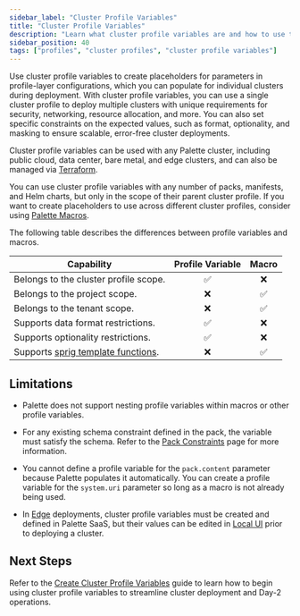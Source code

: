 ```yaml
---
sidebar_label: "Cluster Profile Variables"
title: "Cluster Profile Variables"
description: "Learn what cluster profile variables are and how to use them."
sidebar_position: 40
tags: ["profiles", "cluster profiles", "cluster profile variables"]
---
```


Use cluster profile variables to create placeholders for parameters in profile-layer configurations, which you can
populate for individual clusters during deployment. With cluster profile variables, you can use a single cluster profile
to deploy multiple clusters with unique requirements for security, networking, resource allocation, and more. You can
also set specific constraints on the expected values, such as format, optionality, and masking to ensure scalable,
error-free cluster deployments.

Cluster profile variables can be used with any Palette cluster, including public cloud, data center, bare metal, and
edge clusters, and can also be managed via
[Terraform](https://registry.terraform.io/providers/spectrocloud/spectrocloud/latest/docs).

You can use cluster profile variables with any number of packs, manifests, and Helm charts, but only in the scope of
their parent cluster profile. If you want to create placeholders to use across different cluster profiles, consider
using [Palette Macros](../../../../clusters/cluster-management/macros.md).

The following table describes the differences between profile variables and macros.

| **Capability**                                                             | **Profile Variable** | **Macro** |
| -------------------------------------------------------------------------- | :------------------: | :-------: |
| Belongs to the cluster profile scope.                                      |          ✅          |    ❌     |
| Belongs to the project scope.                                              |          ❌          |    ✅     |
| Belongs to the tenant scope.                                               |          ❌          |    ✅     |
| Supports data format restrictions.                                         |          ✅          |    ❌     |
| Supports optionality restrictions.                                         |          ✅          |    ❌     |
| Supports [sprig template functions](https://masterminds.github.io/sprig/). |          ❌          |    ✅     |

## Limitations

- Palette does not support nesting profile variables within macros or other profile variables.

- For any existing schema constraint defined in the pack, the variable must satisfy the schema. Refer to the
  [Pack Constraints](../../../../registries-and-packs/pack-constraints.md) page for more information.

- You cannot define a profile variable for the `pack.content` parameter because Palette populates it automatically. You
  can create a profile variable for the `system.uri` parameter so long as a macro is not already being used.

- In [Edge](../../../../clusters/edge/edge.md) deployments, cluster profile variables must be created and defined in
  Palette SaaS, but their values can be edited in [Local UI](../../../../clusters/edge/local-ui/local-ui.md) prior to
  deploying a cluster.

## Next Steps

Refer to the [Create Cluster Profile Variables](./create-cluster-profile-variables.md) guide to learn how to begin using
cluster profile variables to streamline cluster deployment and Day-2 operations.
